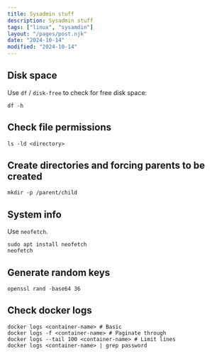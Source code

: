 ```yaml
---
title: Sysadmin stuff
description: Sysadmin stuff 
tags: ["linux", "sysamdin"]
layout: "/pages/post.njk"
date: "2024-10-14"
modified: "2024-10-14"
---
```


## Disk space

Use `df` / `disk-free` to check for free disk space:

```console
df -h
```

## Check file permissions

```console
ls -ld <directory>
```

## Create directories and forcing parents to be created

```console
mkdir -p /parent/child
```

## System info

Use `neofetch`.

```console
sudo apt install neofetch
neofetch
```

## Generate random keys

```console
openssl rand -base64 36
```

## Check docker logs

```
docker logs <container-name> # Basic
docker logs -f <container-name> # Paginate through
docker logs --tail 100 <container-name> # Limit lines
docker logs <container-name> | grep password
```
